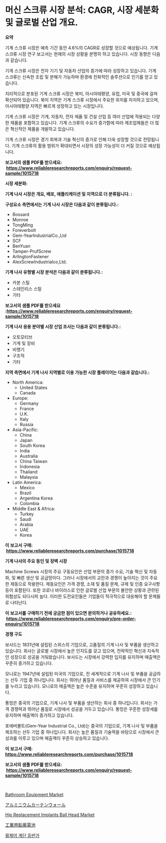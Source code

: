 <p><h1>머신 스크류 시장 분석: CAGR, 시장 세분화 및 글로벌 산업 개요.</h1></p><p><strong>요약</strong></p>
<p><p>기계 스크류 시장은 예측 기간 동안 4.6%의 CAGR로 성장할 것으로 예상됩니다. 기계 스크류 시장 연구 보고서는 현재의 시장 상황을 분명히 하고 있습니다. 시장 동향은 다음과 같습니다.</p><p>기계 스크류 시장은 전자 기기 및 자동차 산업의 증가에 따라 성장하고 있습니다. 기계 스크류는 신속한 조립 및 분해가 가능하며 환경에 친화적인 솔루션으로 인기를 얻고 있습니다.</p><p>지리적으로 분포된 기계 스크류 시장은 북미, 아시아태평양, 유럽, 미국 및 중국에 걸쳐 확산되어 있습니다. 북미 지역은 기계 스크류 시장에서 주요한 위치를 차지하고 있으며, 아시아태평양 지역은 빠르게 성장하고 있는 시장입니다.</p><p>기계 스크류 시장은 기계, 자동차, 전자 제품 및 건설 산업 등 여러 산업에 적용되는 다양한 제품을 포함하고 있습니다. 기계 스크류의 수요가 증가함에 따라 제조업체들은 더 많은 혁신적인 제품을 개발하고 있습니다.</p><p>기계 스크류 시장은 경기 회복과 기술 혁신의 증가로 인해 더욱 성장할 것으로 전망됩니다. 기계 스크류의 활용 범위가 확대되면서 시장의 성장 가능성이 더 커질 것으로 예상됩니다.</p></p>
<p><strong>보고서의 샘플 PDF를 받으세요: &nbsp;<a href="https://www.reliableresearchreports.com/enquiry/request-sample/1015718">https://www.reliableresearchreports.com/enquiry/request-sample/1015718</a></strong></p>
<p><strong>시장 세분화:</strong></p>
<p><strong> 기계 나사 시장은 개요, 배포, 애플리케이션 및 지역으로 더 분류됩니다. :</strong></p>
<p><strong>구성요소 측면에서는 기계 나사 시장은 다음과 같이 분류됩니다.:</strong></p>
<p><ul><li>Bossard</li><li>Monroe</li><li>TongMing</li><li>Foreverbolt</li><li>Gem-YearIndustrialCo.,Ltd</li><li>SCF</li><li>BenYuan</li><li>Tamper-PrufScrew</li><li>ArlingtonFastener</li><li>AlexScrewIndustrialco,Ltd.</li></ul></p>
<p><strong> 기계 나사 유형별 시장 분석은 다음과 같이 분류됩니다.:</strong></p>
<p><ul><li>카본 스틸</li><li>스테인리스 스틸</li><li>기타</li></ul></p>
<p><strong>보고서의 샘플 PDF를 받으세요 :<a href="https://www.reliableresearchreports.com/enquiry/request-sample/1015718">https://www.reliableresearchreports.com/enquiry/request-sample/1015718</a></strong></p>
<p><strong> 기계 나사 응용 분야별 시장 산업 조사는 다음과 같이 분류됩니다.:</strong></p>
<p><ul><li>오토모티브</li><li>기계 및 장비</li><li>비행기</li><li>구조적</li><li>기타</li></ul></p>
<p><strong>지역 측면에서 기계 나사 지역별로 이용 가능한 시장 플레이어는 다음과 같습니다.:</strong></p>
<p><ul>
    <li>
        North America:
        <ul>
            <li>United States</li>
            <li>Canada</li>
        </ul>
    </li>
    <li>
        Europe:
        <ul>
            <li>Germany</li>
            <li>France</li>
            <li>U.K.</li>
            <li>Italy</li>
            <li>Russia</li>
        </ul>
    </li>
    <li>
        Asia-Pacific:
        <ul>
            <li>China</li>
            <li>Japan</li>
            <li>South Korea</li>
            <li>India</li>
            <li>Australia</li>
            <li>China Taiwan</li>
            <li>Indonesia</li>
            <li>Thailand</li>
            <li>Malaysia</li>
        </ul>
    </li>
    <li>
        Latin America:
        <ul>
            <li>Mexico</li>
            <li>Brazil</li>
            <li>Argentina Korea</li>
            <li>Colombia</li>
        </ul>
    </li>
    <li>
        Middle East & Africa:
        <ul>
            <li>Turkey</li>
            <li>Saudi</li>
            <li>Arabia</li>
            <li>UAE</li>
            <li>Korea</li>
        </ul>
    </li>
    </ul></p>
<p><strong>이 보고서 구매: &nbsp;<a href="https://www.reliableresearchreports.com/purchase/1015718">https://www.reliableresearchreports.com/purchase/1015718</a></strong></p>
<p><strong>기계 나사의 주요 동인 및 장벽 시장</strong></p>
<p><p>Machine Screws 시장의 주요 구동요인은 산업 부문의 증가 수요, 기술 혁신 및 자동화, 및 빠른 생산 및 공급망이다. 그러나 시장에서의 교란과 경쟁이 높아지는 것이 주요한 제동으로 작용한다. 제동요인은 가격 경쟁, 소재 및 품질 문제, 규제 및 인증 요구사항 등이 포함된다. 또한 코로나 바이러스로 인한 글로벌 산업 부문의 불안한 상황과 관련된 위험성도 되다시피 높다. 이러한 도전요인들은 기업들이 적극적으로 대응해야 할 문제들로 나타난다.</p></p>
<p><strong>이 보고서를 구매하기 전에 궁금한 점이 있으면 문의하거나 공유하세요.: &nbsp;<a href="https://www.reliableresearchreports.com/enquiry/pre-order-enquiry/1015718">https://www.reliableresearchreports.com/enquiry/pre-order-enquiry/1015718</a></strong></p>
<p><strong>경쟁 구도</strong></p>
<p><p>보사드는 1831년에 설립된 스위스의 기업으로, 고품질의 기계 나사 및 부품을 생산하고 있습니다. 회사는 글로벌 시장에서 높은 인지도를 갖고 있으며, 전략적인 혁신과 지속적인 성장으로 성공을 거둬왔습니다. 보사드는 시장에서 강력한 입지를 유지하며 매출액은 꾸준히 증가하고 있습니다.</p><p>모니로는 1947년에 설립된 미국의 기업으로, 전 세계적으로 기계 나사 및 부품을 공급하는 선두 기업 중 하나입니다. 회사는 뛰어난 품질과 서비스를 제공하여 시장에서 큰 인기를 누리고 있습니다. 모니로의 매출액은 높은 수준을 유지하며 꾸준히 성장하고 있습니다.</p><p>통밍은 중국의 기업으로, 기계 나사 및 부품을 생산하는 회사 중 하나입니다. 회사는 가격 경쟁력과 뛰어난 품질로 시장에서 성공을 거두고 있습니다. 통밍은 꾸준한 성장세를 유지하며 매출액이 증가하고 있습니다.</p><p>포에버볼트(Gem-Year Industrial Co., Ltd)는 중국의 기업으로, 기계 나사 및 부품을 제조하는 선두 기업 중 하나입니다. 회사는 높은 품질과 기술력을 바탕으로 시장에서 큰 성과를 이루고 있으며 매출액이 꾸준히 상승하고 있습니다.</p></p>
<p><strong>이 보고서 구매: &nbsp; <a href="https://www.reliableresearchreports.com/purchase/1015718">https://www.reliableresearchreports.com/purchase/1015718</a></strong></p>
<p><strong>보고서의 샘플 PDF를 받으세요: &nbsp;<a href="https://www.reliableresearchreports.com/enquiry/request-sample/1015718">https://www.reliableresearchreports.com/enquiry/request-sample/1015718</a></strong><strong></strong></p>
<p>&nbsp;</p>
<p><p><a href="https://github.com/mahnoor2003/Market-Research-Report-List-3/blob/main/bathroom-equipment-market.md">Bathroom Equipment Market</a></p><p><a href="https://github.com/ksxzwxabcuynh011/Market-Research-Report-List-1/blob/main/42587284254.md">アルミニウムカーテンウォール</a></p><p><a href="https://issuu.com/reportprime-2/docs/hip-replacement-implants-ball-head-market-size-203">Hip Replacement Implants Ball Head Market</a></p><p><a href="https://github.com/mcbeesbxa270/Market-Research-Report-List-1/blob/main/53594734255.md">工業用鉛蓄電池</a></p><p><a href="https://github.com/vskv4779xr1/Market-Research-Report-List-1/blob/main/53629513858.md">휠체어 계단 등반가</a></p></p>